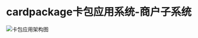 # cardpackage卡包应用系统-商户子系统
![卡包应用架构图](https://github.com/jacksonCLyu/cardpackage/tree/develop/merchants/src/main/resources/img/cardbag.png)
